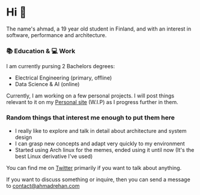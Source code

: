 # Hi 👋

The name's ahmad, a 19 year old student in Finland, and with an interest in software, performance and architecture.

### 📚 Education & 💻 Work

I am currently pursing 2 Bachelors degrees:
  - Electrical Engineering (primary, offline)
  - Data Science & AI (online)

Currently, I am working on a few personal projects. I will post things relevant to it on my [Personal site](https://ahmadrehan.com) (W.I.P) as I progress further in them.

### Random things that interest me enough to put them here

- I really like to explore and talk in detail about architecture and system design
- I can grasp new concepts and adapt very quickly to my environment
- Started using Arch linux for the memes, ended using it until now (It's the best Linux derivative I've used)

You can find me on [Twitter](https://twitter.com/0x00ahmad) primarily if you want to talk about anything.

If you want to discuss something or inquire, then you can send a message to contact@ahmadrehan.com

<!-- This is a comment... yes -->
